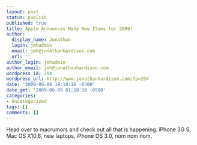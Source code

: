 ```yaml
---
layout: post
status: publish
published: true
title: Apple Announces Many New Items for 2009!
author:
  display_name: Jonathan
  login: jmhadmin
  email: jmh@jonathanhardison.com
  url: ''
author_login: jmhadmin
author_email: jmh@jonathanhardison.com
wordpress_id: 204
wordpress_url: http://www.jonathanhardison.com/?p=204
date: '2009-06-08 19:18:16 -0500'
date_gmt: '2009-06-09 01:18:16 -0500'
categories:
- Uncategorized
tags: []
comments: []
---
```

Head over to macrumors and check out all that is happening.
iPhone 3G S, Mac OS X10.6, new laptops, iPhone OS 3.0, nom nom nom.
